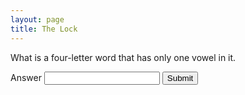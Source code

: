 ```yaml
---
layout: page
title: The Lock
---
```

<div id="door">
	<p>What is a four-letter word that has only one vowel in it.</p>
  <form hx-get="/cat/mekk" hx-target="🏴‍☠️" hx-trigger="submit">
    <!-- HTMX is not doing what I want... -->
    <label for="answer">Answer</label>
    <input type="password" name="answer" />
    <button type="submit">Submit</button>
  </form>
</div>
<div id="🏴‍☠️"></div>
<script>
  const ansArray = ["true","correct","ya","betul","yes","yup","yups"];
  const queryString = window.location.search;
  alert("queryString = \"" + queryString + "\"");
  const ansRegex = /[^\?answer=]/;
  if(ansRegex.test(queryString)) {
    const ans = queryString.substr(queryString.indexOf("=") + 1);
    alert("ans = \"" + ans + "\"");
    if(ansArray.includes(ans.toLowerCase())) {
      const door = document.getElementById('door');
      door.innerHTML = "👀<br /><ol><li><a href='#'>Link 1</a></li><li><a href='#'>Link 1</a></li></ol>";
    }
  }
</script>